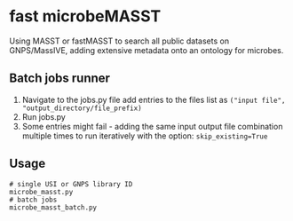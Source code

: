 # fast microbeMASST
Using MASST or fastMASST to search all public datasets on GNPS/MassIVE, adding extensive metadata onto an ontology for microbes.

## Batch jobs runner
1. Navigate to the jobs.py file add entries to the files list as `("input file", "output_directory/file_prefix)`
2. Run jobs.py
3. Some entries might fail - adding the same input output file combination multiple times to run iteratively with the option: `skip_existing=True`

## Usage

```
# single USI or GNPS library ID
microbe_masst.py
# batch jobs
microbe_masst_batch.py
```
